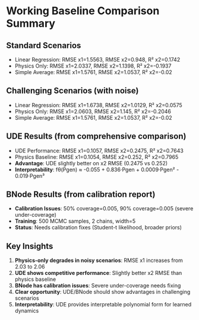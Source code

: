# Working Baseline Comparison Summary

## Standard Scenarios
- Linear Regression: RMSE x1=1.5563, RMSE x2=0.948, R² x2=0.1742
- Physics Only: RMSE x1=2.0337, RMSE x2=1.1398, R² x2=-0.1937
- Simple Average: RMSE x1=1.5761, RMSE x2=1.0537, R² x2=-0.02

## Challenging Scenarios (with noise)
- Linear Regression: RMSE x1=1.6738, RMSE x2=1.0129, R² x2=0.0575
- Physics Only: RMSE x1=2.0603, RMSE x2=1.145, R² x2=-0.2046
- Simple Average: RMSE x1=1.5761, RMSE x2=1.0537, R² x2=-0.02

## UDE Results (from comprehensive comparison)
- UDE Performance: RMSE x1=0.1057, RMSE x2=0.2475, R² x2=0.7643
- Physics Baseline: RMSE x1=0.1054, RMSE x2=0.252, R² x2=0.7965
- **Advantage**: UDE slightly better on x2 RMSE (0.2475 vs 0.252)
- **Interpretability**: fθ(Pgen) ≈ -0.055 + 0.836·Pgen + 0.0009·Pgen² - 0.019·Pgen³

## BNode Results (from calibration report)
- **Calibration Issues**: 50% coverage=0.005, 90% coverage=0.005 (severe under-coverage)
- **Training**: 500 MCMC samples, 2 chains, width=5
- **Status**: Needs calibration fixes (Student-t likelihood, broader priors)

## Key Insights
1. **Physics-only degrades in noisy scenarios**: RMSE x1 increases from 2.03 to 2.06
2. **UDE shows competitive performance**: Slightly better x2 RMSE than physics baseline
3. **BNode has calibration issues**: Severe under-coverage needs fixing
4. **Clear opportunity**: UDE/BNode should show advantages in challenging scenarios
5. **Interpretability**: UDE provides interpretable polynomial form for learned dynamics

